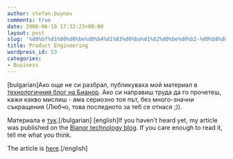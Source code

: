 ```yaml
---
author: stefan.buynov
comments: true
date: 2008-06-18 17:32:23+00:00
layout: post
slug: '%d0%bf%d1%80%d0%be%d0%b4%d1%83%d0%ba%d1%82%d0%be%d0%b2-%d0%b8%d0%bd%d0%b6%d0%b5%d0%bd%d0%b5%d1%80%d0%b8%d0%bd%d0%b3'
title: Product Engineering
wordpress_id: 53
categories:
- Business
---
```


[bulgarian]Ако още не си разбрал, публикуваха мой материал в [технологичния блог на Бианор](http://blog.bianor.com/). Ако си направиш труда да го прочетеш, кажи какво мислиш - ама сериозно тоя път, без много-значни съкращения (Любчо, това последното за теб се отнася ;)).

Материала е [тук](http://blog.bianor.com/2008/06/product-engineering/).[/bulgarian]
[english]If you haven't heard yet, my article was published on the [Bianor technology blog](http://blog.bianor.com/). If you care enough to read it, tell me what you think.

The article is [here](http://blog.bianor.com/2008/06/product-engineering/).[/english]
